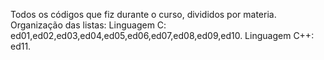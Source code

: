 Todos os códigos que fiz durante o curso, divididos por materia.                                                                                                             
Organização das listas:                                                                                                                                                              Linguagem C: ed01,ed02,ed03,ed04,ed05,ed06,ed07,ed08,ed09,ed10.                                                                                                                Linguagem C++: ed11.
